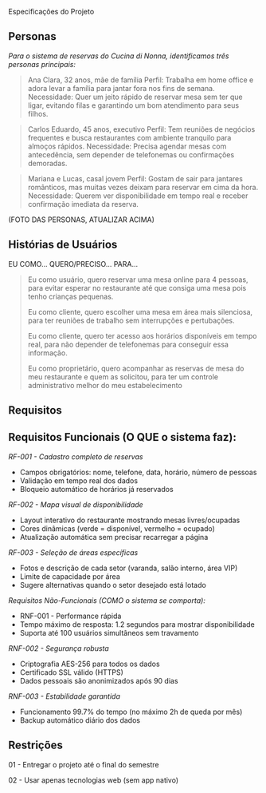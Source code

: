 Especificações do Projeto
## Personas

_Para o sistema de reservas do Cucina di Nonna, identificamos três personas principais:_

>Ana Clara, 32 anos, mãe de família
>Perfil: Trabalha em home office e adora levar a família para jantar fora nos fins de semana.
>Necessidade: Quer um jeito rápido de reservar mesa sem ter que ligar, evitando filas e garantindo um bom atendimento para seus filhos.

>Carlos Eduardo, 45 anos, executivo
>Perfil: Tem reuniões de negócios frequentes e busca restaurantes com ambiente tranquilo para almoços rápidos.
>Necessidade: Precisa agendar mesas com antecedência, sem depender de telefonemas ou confirmações demoradas.

>Mariana e Lucas, casal jovem
>Perfil: Gostam de sair para jantares românticos, mas muitas vezes deixam para reservar em cima da hora.
>Necessidade: Querem ver disponibilidade em tempo real e receber confirmação imediata da reserva.

(FOTO DAS PERSONAS, ATUALIZAR ACIMA)

## Histórias de Usuários
EU COMO...	QUERO/PRECISO...	PARA...

>Eu como usuário, quero reservar uma mesa online para 4 pessoas, para evitar esperar no restaurante até que consiga uma mesa pois tenho crianças pequenas.
>
>Eu como cliente, quero escolher uma mesa em área mais silenciosa, para ter reuniões de trabalho sem interrupções e pertubações.
>
>Eu como cliente, quero ter acesso aos horários disponíveis em tempo real, para não depender de telefonemas para conseguir essa informação.
>
>Eu como proprietário, quero acompanhar as reservas de mesa do meu restaurante e quem as solicitou, para ter um controle administrativo melhor do meu estabelecimento

## Requisitos

## Requisitos Funcionais (O QUE o sistema faz):

_RF-001 - Cadastro completo de reservas_

- Campos obrigatórios: nome, telefone, data, horário, número de pessoas
- Validação em tempo real dos dados
- Bloqueio automático de horários já reservados

_RF-002 - Mapa visual de disponibilidade_

- Layout interativo do restaurante mostrando mesas livres/ocupadas
- Cores dinâmicas (verde = disponível, vermelho = ocupado)
- Atualização automática sem precisar recarregar a página

_RF-003 - Seleção de áreas específicas_

- Fotos e descrição de cada setor (varanda, salão interno, área VIP)
- Limite de capacidade por área
- Sugere alternativas quando o setor desejado está lotado

_Requisitos Não-Funcionais (COMO o sistema se comporta):_

- RNF-001 - Performance rápida
- Tempo máximo de resposta: 1.2 segundos para mostrar disponibilidade
- Suporta até 100 usuários simultâneos sem travamento

_RNF-002 - Segurança robusta_

- Criptografia AES-256 para todos os dados
- Certificado SSL válido (HTTPS)
- Dados pessoais são anonimizados após 90 dias

_RNF-003 - Estabilidade garantida_

- Funcionamento 99.7% do tempo (no máximo 2h de queda por mês)
- Backup automático diário dos dados

## Restrições

01 - Entregar o projeto até o final do semestre

02 - Usar apenas tecnologias web (sem app nativo)
